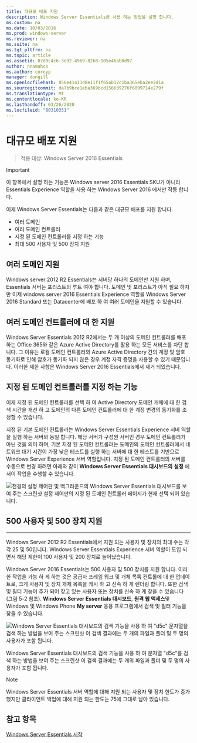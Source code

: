 ```yaml
---
title: 대규모 배포 지원
description: Windows Server Essentials를 사용 하는 방법을 설명 합니다.
ms.custom: na
ms.date: 10/03/2016
ms.prod: windows-server
ms.reviewer: na
ms.suite: na
ms.tgt_pltfrm: na
ms.topic: article
ms.assetid: 07d0c4c6-3e92-4969-82b8-105e46ab8d97
author: nnamuhcs
ms.author: coreyp
manager: dongill
ms.openlocfilehash: 056e41413d8e11f1f65ab17c1ba365eba2ee2d1a
ms.sourcegitcommit: da7b9bce1eba369bcd156639276f6899714e279f
ms.translationtype: MT
ms.contentlocale: ko-KR
ms.lasthandoff: 03/26/2020
ms.locfileid: "80310351"
---
```

# <a name="support-for-larger-deployments"></a>대규모 배포 지원

>적용 대상: Windows Server 2016 Essentials

> [!IMPORTANT]  
> 이 항목에서 설명 하는 기능은 Windows server 2016 Essentials SKU가 아니라 Essentials Experience 역할을 사용 하는 Windows Server 2016 에서만 작동 합니다.


이제 Windows Server Essentials는 다음과 같은 대규모 배포를 지원 합니다.

- 여러 도메인
- 여러 도메인 컨트롤러
- 지정 된 도메인 컨트롤러를 지정 하는 기능
- 최대 500 사용자 및 500 장치 지원

## <a name="support-for-multiple-domains"></a>여러 도메인 지원

Windows server 2012 R2 Essentials는 서버당 하나의 도메인만 지원 하며, Essentials 서버는 포리스트의 루트 여야 합니다. 도메인 및 포리스트가 아직 필요 하지만 이제 windows server 2016 Essentials Experience 역할을 Windows Server 2016 Standard 또는 Datacenter에 배포 하 여 여러 도메인을 지원할 수 있습니다.

## <a name="support-for-multiple-domain-controllers"></a>여러 도메인 컨트롤러에 대 한 지원

 Windows Server Essentials 2012 R2에서는 두 개 이상의 도메인 컨트롤러를 배포 하는 Office 365와 같은 Azure Active Directory를 활용 하는 모든 서비스를 차단 합니다. 그 이유는 로컬 도메인 컨트롤러와 Azure Active Directory 간의 계정 및 암호 동기화로 인해 암호가 동기화 되지 않은 경우 계정 자격 증명을 사용할 수 있기 때문입니다. 이러한 제한 사항은 Windows Server 2016 Essentials에서 제거 되었습니다.

## <a name="ability-to-specify-a-designated-domain-controller"></a>지정 된 도메인 컨트롤러를 지정 하는 기능

이제 지정 된 도메인 컨트롤러를 선택 하 여 Active Directory 도메인 개체에 대 한 검색 시간을 개선 하 고 도메인의 다른 도메인 컨트롤러에 대 한 계정 변경의 동기화를 조정할 수 있습니다.

지정 된 기본 도메인 컨트롤러는 Windows Server Essentials Experience 서버 역할을 실행 하는 서버와 동일 합니다. 해당 서버가 구성원 서버인 경우 도메인 컨트롤러가 아닌 것을 의미 하며, 기본 지정 된 도메인 컨트롤러는 도메인의 도메인 컨트롤러에서 네트워크 대기 시간이 가장 낮은 테스트를 실행 하는 서버에 대 한 테스트를 기반으로 Windows Server Experience 서버 역할입니다. 지정 된 도메인 컨트롤러의 서버를 수동으로 변경 하려면 아래와 같이 **Windows Server Essentials 대시보드의** **설정** 에서이 작업을 수행할 수 있습니다.

![전경의 설정 제어판 및 백그라운드의 Windows Server Essentials 대시보드를 보여 주는 스크린샷 설정 제어판의 지정 된 도메인 컨트롤러 페이지가 현재 선택 되어 있습니다.](media/larger-deployments-1.PNG)

## <a name="support-for-500-users-and-500-devices"></a>500 사용자 및 500 장치 지원
-------------------------------------

Windows Server 2012 R2 Essentials에서 지원 되는 사용자 및 장치의 최대 수는 각각 25 및 50입니다. Windows Server Essentials Experience 서버 역할이 도입 되면서 해당 제한이 100 사용자 및 200 장치로 늘어났습니다.

Windows Server 2016 Essentials는 500 사용자 및 500 장치를 지원 합니다. 이러한 작업을 가능 하 게 하는 것은 공급자 프레임 워크 및 개체 목록 컨트롤에 대 한 업데이트로, 크게 사용자 및 장치 개체 목록을 캐시 하 고 신속 하 게 렌더링 합니다. 또한 검색 및 필터 기능이 추가 되어 찾고 있는 사용자 또는 장치를 신속 하 게 찾을 수 있습니다 (그림 5-2 참조). **Windows Server Essentials 대시보드**, **원격 웹 액세스**및 Windows 및 Windows Phone **My server** 응용 프로그램에서 검색 및 필터 기능을 찾을 수 있습니다.

![Windows Server Essentials 대시보드의 검색 기능을 사용 하 여 "d5c" 문자열을 검색 하는 방법을 보여 주는 스크린샷 이 검색 결과에는 두 개의 파일과 폴더 및 두 명의 사용자가 포함 됩니다.](media/larger-deployments-2.PNG)

Windows Server Essentials 대시보드의 검색 기능을 사용 하 여 문자열 "d5c"를 검색 하는 방법을 보여 주는 스크린샷 이 검색 결과에는 두 개의 파일과 폴더 및 두 명의 사용자가 포함 됩니다.

> [!NOTE]  
> Windows Server Essentials 서버 역할에 대해 지원 되는 사용자 및 장치 한도가 증가 했지만 클라이언트 백업에 대해 지원 되는 한도는 75에 그대로 남아 있습니다.

<a name="see-also"></a>참고 항목
--------
[Windows Server Essentials 시작](get-started.md)